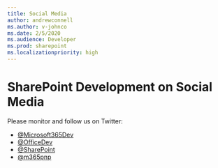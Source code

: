 ```yaml
---
title: Social Media
author: andrewconnell
ms.author: v-johnco
ms.date: 2/5/2020
ms.audience: Developer
ms.prod: sharepoint
ms.localizationpriority: high
---
```


# SharePoint Development on Social Media

Please monitor and follow us on Twitter:

- [@Microsoft365Dev](https://twitter.com/Microsoft365Dev)
- [@OfficeDev](https://twitter.com/officedev)
- [@SharePoint](https://twitter.com/sharepoint)
- [@m365pnp](https://twitter.com/m365pnp)
